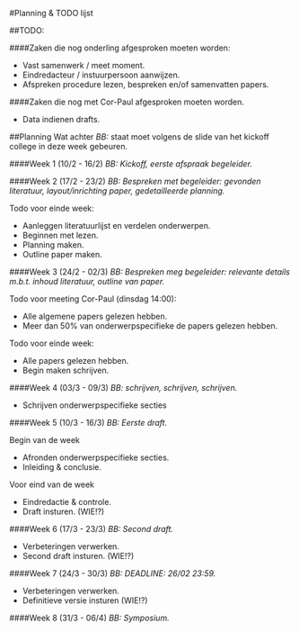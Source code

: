 #Planning & TODO lijst

##TODO:

####Zaken die nog onderling afgesproken moeten worden:
- Vast samenwerk / meet moment.
- Eindredacteur / instuurpersoon aanwijzen.
- Afspreken procedure lezen, bespreken en/of samenvatten papers.

####Zaken die nog met Cor-Paul afgesproken moeten worden.
- Data indienen drafts.

##Planning
Wat achter _BB:_ staat moet volgens de slide van het kickoff college in deze week gebeuren.

####Week 1 (10/2 - 16/2)
_BB: Kickoff, eerste afspraak begeleider._

####Week 2 (17/2 - 23/2)
_BB: Bespreken met begeleider: gevonden literatuur, layout/inrichting paper, gedetailleerde planning._

Todo voor einde week:
- Aanleggen literatuurlijst en verdelen onderwerpen.
- Beginnen met lezen.
- Planning maken.
- Outline paper maken.

####Week 3 (24/2 - 02/3)
_BB: Bespreken meg begeleider: relevante details m.b.t. inhoud literatuur, outline van paper._ 

Todo voor meeting Cor-Paul (dinsdag 14:00):
- Alle algemene papers gelezen hebben.
- Meer dan 50% van onderwerpspecifieke de papers gelezen hebben.

Todo voor einde week:
- Alle papers gelezen hebben.
- Begin maken schrijven.

####Week 4 (03/3 - 09/3)
_BB: schrijven, schrijven, schrijven._

- Schrijven onderwerpspecifieke secties

####Week 5 (10/3 - 16/3)
_BB: Eerste draft._

Begin van de week
- Afronden onderwerpspecifieke secties.
- Inleiding & conclusie.

Voor eind van de week
- Eindredactie & controle.
- Draft insturen. (WIE!?)

####Week 6 (17/3 - 23/3)
_BB: Second draft._

- Verbeteringen verwerken.
- Second draft insturen. (WIE!?)

####Week 7 (24/3 - 30/3)
_BB: DEADLINE: 26/02 23:59._

- Verbeteringen verwerken.
- Definitieve versie insturen (WIE!?)

####Week 8 (31/3 - 06/4)
_BB: Symposium._
